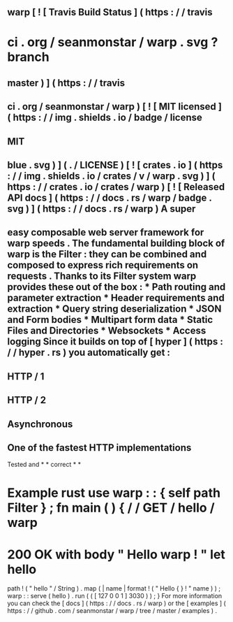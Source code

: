 #
warp
[
!
[
Travis
Build
Status
]
(
https
:
/
/
travis
-
ci
.
org
/
seanmonstar
/
warp
.
svg
?
branch
=
master
)
]
(
https
:
/
/
travis
-
ci
.
org
/
seanmonstar
/
warp
)
[
!
[
MIT
licensed
]
(
https
:
/
/
img
.
shields
.
io
/
badge
/
license
-
MIT
-
blue
.
svg
)
]
(
.
/
LICENSE
)
[
!
[
crates
.
io
]
(
https
:
/
/
img
.
shields
.
io
/
crates
/
v
/
warp
.
svg
)
]
(
https
:
/
/
crates
.
io
/
crates
/
warp
)
[
!
[
Released
API
docs
]
(
https
:
/
/
docs
.
rs
/
warp
/
badge
.
svg
)
]
(
https
:
/
/
docs
.
rs
/
warp
)
A
super
-
easy
composable
web
server
framework
for
warp
speeds
.
The
fundamental
building
block
of
warp
is
the
Filter
:
they
can
be
combined
and
composed
to
express
rich
requirements
on
requests
.
Thanks
to
its
Filter
system
warp
provides
these
out
of
the
box
:
*
Path
routing
and
parameter
extraction
*
Header
requirements
and
extraction
*
Query
string
deserialization
*
JSON
and
Form
bodies
*
Multipart
form
data
*
Static
Files
and
Directories
*
Websockets
*
Access
logging
Since
it
builds
on
top
of
[
hyper
]
(
https
:
/
/
hyper
.
rs
)
you
automatically
get
:
-
HTTP
/
1
-
HTTP
/
2
-
Asynchronous
-
One
of
the
fastest
HTTP
implementations
-
Tested
and
*
*
correct
*
*
#
#
Example
rust
use
warp
:
:
{
self
path
Filter
}
;
fn
main
(
)
{
/
/
GET
/
hello
/
warp
=
>
200
OK
with
body
"
Hello
warp
!
"
let
hello
=
path
!
(
"
hello
"
/
String
)
.
map
(
|
name
|
format
!
(
"
Hello
{
}
!
"
name
)
)
;
warp
:
:
serve
(
hello
)
.
run
(
(
[
127
0
0
1
]
3030
)
)
;
}
For
more
information
you
can
check
the
[
docs
]
(
https
:
/
/
docs
.
rs
/
warp
)
or
the
[
examples
]
(
https
:
/
/
github
.
com
/
seanmonstar
/
warp
/
tree
/
master
/
examples
)
.
